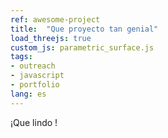```yaml
---
ref: awesome-project
title:  "Que proyecto tan genial"
load_threejs: true
custom_js: parametric_surface.js
tags:
- outreach
- javascript
- portfolio
lang: es
---
```


¡Que lindo !
